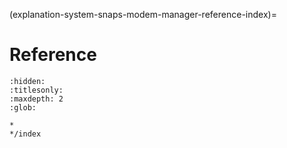 (explanation-system-snaps-modem-manager-reference-index)=
# Reference

```{toctree}
:hidden:
:titlesonly:
:maxdepth: 2
:glob:

*
*/index

